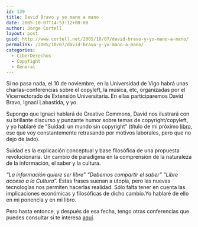 ```yaml
---
id: 139
title: David Bravo y yo mano a mano
date: 2005-10-07T14:53:12+00:00
author: Jorge Cortell
layout: post
guid: http://www.cortell.net/2005/10/07/david-bravo-y-yo-mano-a-mano/
permalink: /2005/10/07/david-bravo-y-yo-mano-a-mano/
categories:
  - CiberDerechos
  - Copyfight
  - General
---
```

Si no pasa nada, el 10 de noviembre, en la Universidad de Vigo habrá unas charlas-conferencias sobre el copyleft, la música, etc, organizadas por el Vicerrectorado de Extensión Universitaria. En ellas participaremos David Bravo, Ignaci Labastida, y yo.

Supongo que Ignaci hablará de Creative Commons, David nos ilustrará con su brillante discurso y punzante humor sobre temas de copyright/copyleft, y yo hablaré de &#8220;Suidad: un mundo sin copyright&#8221; (tí­tulo de mi próximo [libro](http://www.cortell.net/suidad/), ese que voy constantemente retrasando por motivos laborales, pero que no dejo de lado).

Suidad es la explicación conceptual y base filosófica de una propuesta revolucionaria. Un cambio de paradigma en la comprensión de la naturaleza de la información, el saber y la cultura.

_&#8220;La información quiere ser libre&#8221; &#8220;Debemos compartir el saber&#8221; &#8220;Libre acceso a la Cultura&#8221;._ Estas frases suenan a utopí­a, pero las nuevas tecnologí­as nos permiten hacerlas realidad. Sólo falta tener en cuenta las implicaciones económicas y filosóficas de dicho cambio.Yo hablaré de ello en mi ponencia y en mi libro.

Pero hasta entonce, y después de esa fecha, tengo otras conferencias que puedes consultar si te interesa [aquí­](http://www.cortell.net/proximas-conferencias/).